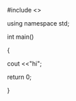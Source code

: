 
#include <<iostream>>

using namespace std;

int main()

  {
  
  cout <<"hi";
  
  return 0;
  
  }
